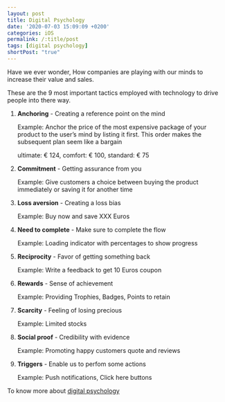 ```yaml
---
layout: post
title: Digital Psychology
date: '2020-07-03 15:09:09 +0200'
categories: iOS
permalink: /:title/post
tags: [digital psychology]
shortPost: "true"
---
```

Have we ever wonder, How companies are playing with our minds to increase their value and sales.

These are the 9 most important tactics employed with technology to drive people into there way.

1. **Anchoring** - Creating a reference point on the mind

    Example: Anchor the price of the most expensive package of your product to the user’s mind by listing it first. This order makes the subsequent plan seem like a bargain

    ultimate: € 124, comfort: € 100, standard: € 75

1. **Commitment** - Getting assurance from you

    Example: Give customers a choice between buying the product immediately or saving it for another time

1. **Loss aversion** - Creating a loss bias

    Example: Buy now and save XXX Euros

1. **Need to complete** - Make sure to complete the flow

    Example: Loading indicator with percentages to show progress

1. **Reciprocity** - Favor of getting something back

    Example: Write a feedback to get 10 Euros coupon

1. **Rewards** - Sense of achievement
     
    Example: Providing Trophies, Badges, Points to retain 

1. **Scarcity** - Feeling of losing precious

    Example: Limited stocks

1. **Social proof** - Credibility with evidence

    Example: Promoting happy customers quote and reviews

1. **Triggers** - Enable us to perfom some actions

    Example: Push notifications, Click here buttons


To know more about [digital psychology][jekyll-docs]

[jekyll-docs]: https://digitalpsychology.io/scarcity/